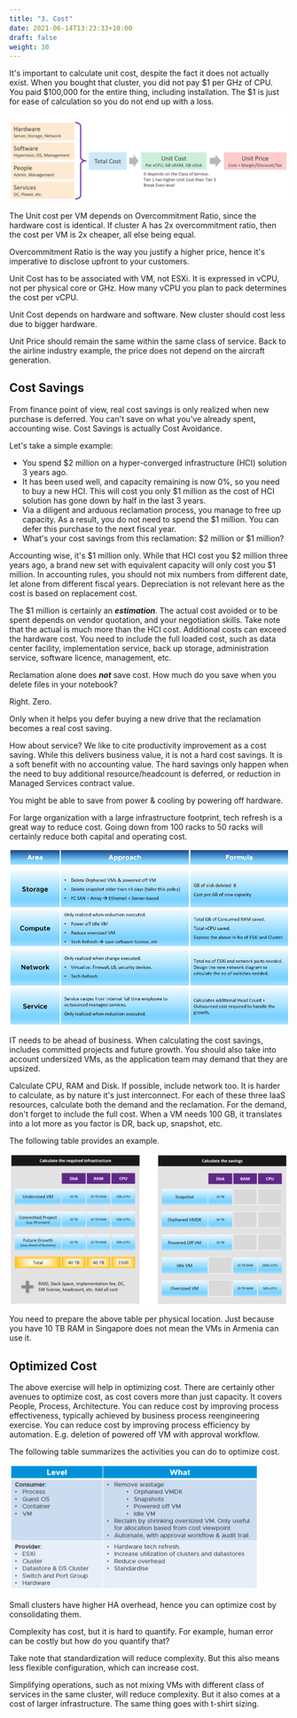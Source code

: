 ```yaml
---
title: "3. Cost"
date: 2021-06-14T13:23:33+10:00
draft: false
weight: 30
---
```


It's important to calculate unit cost, despite the fact it does not actually exist. When you bought that cluster, you did not pay $1 per GHz of CPU. You paid $100,000 for the entire thing, including installation. The $1 is just for ease of calculation so you do not end up with a loss.

![cost input and unit pricing](1.5.3-fig-1.png)

The Unit cost per VM depends on Overcommitment Ratio, since the hardware cost is identical. If cluster A has 2x overcommitment ratio, then the cost per VM is 2x cheaper, all else being equal.

Overcommitment Ratio is the way you justify a higher price, hence it's imperative to disclose upfront to your customers.

Unit Cost has to be associated with VM, not ESXi. It is expressed in vCPU, not per physical core or GHz. How many vCPU you plan to pack determines the cost per vCPU.

Unit Cost depends on hardware and software. New cluster should cost less due to bigger hardware.

Unit Price should remain the same within the same class of service. Back to the airline industry example, the price does not depend on the aircraft generation.

## Cost Savings

From finance point of view, real cost savings is only realized when new purchase is deferred. You can't save on what you've already spent, accounting wise. Cost Savings is actually Cost Avoidance.

Let's take a simple example:

- You spend $2 million on a hyper-converged infrastructure (HCI) solution 3 years ago.
- It has been used well, and capacity remaining is now 0%, so you need to buy a new HCI. This will cost you only $1 million as the cost of HCI solution has gone down by half in the last 3 years.
- Via a diligent and arduous reclamation process, you manage to free up capacity. As a result, you do not need to spend the $1 million. You can defer this purchase to the next fiscal year.
- What's your cost savings from this reclamation: $2 million or $1 million?

Accounting wise, it's $1 million only. While that HCI cost you $2 million three years ago, a brand new set with equivalent capacity will only cost you $1 million. In accounting rules, you should not mix numbers from different date, let alone from different fiscal years. Depreciation is not relevant here as the cost is based on replacement cost.

The $1 million is certainly an ***estimation***. The actual cost avoided or to be spent depends on vendor quotation, and your negotiation skills. Take note that the actual is much more than the HCI cost. Additional costs can exceed the hardware cost. You need to include the full loaded cost, such as data center facility, implementation service, back up storage, administration service, software licence, management, etc.

Reclamation alone does ***not*** save cost. How much do you save when you delete files in your notebook?

Right. Zero.

Only when it helps you defer buying a new drive that the reclamation becomes a real cost saving.

How about service? We like to cite productivity improvement as a cost saving. While this delivers business value, it is not a hard cost savings. It is a soft benefit with no accounting value. The hard savings only happen when the need to buy additional resource/headcount is deferred, or reduction in Managed Services contract value.

You might be able to save from power & cooling by powering off hardware.

For large organization with a large infrastructure footprint, tech refresh is a great way to reduce cost. Going down from 100 racks to 50 racks will certainly reduce both capital and operating cost.

![Cost saving formula's](1.5.3-fig-2.png)

IT needs to be ahead of business. When calculating the cost savings, includes committed projects and future growth. You should also take into account undersized VMs, as the application team may demand that they are upsized.

Calculate CPU, RAM and Disk. If possible, include network too. It is harder to calculate, as by nature it's just interconnect. For each of these three IaaS resources, calculate both the demand and the reclamation. For the demand, don't forget to include the full cost. When a VM needs 100 GB, it translates into a lot more as you factor is DR, back up, snapshot, etc.

The following table provides an example.

![required infra delta and savings](1.5.3-fig-3.png)

You need to prepare the above table per physical location. Just because you have 10 TB RAM in Singapore does not mean the VMs in Armenia can use it.

## Optimized Cost

The above exercise will help in optimizing cost. There are certainly other avenues to optimize cost, as cost covers more than just capacity. It covers People, Process, Architecture. You can reduce cost by improving process effectiveness, typically achieved by business process reengineering exercise. You can reduce cost by improving process efficiency by automation. E.g. deletion of powered off VM with approval workflow.

The following table summarizes the activities you can do to optimize cost.

![cost saving for consumer and provider](1.5.3-fig-4.png)

Small clusters have higher HA overhead, hence you can optimize cost by consolidating them.

Complexity has cost, but it is hard to quantify. For example, human error can be costly but how do you quantify that?

Take note that standardization will reduce complexity. But this also means less flexible configuration, which can increase cost.

Simplifying operations, such as not mixing VMs with different class of services in the same cluster, will reduce complexity. But it also comes at a cost of larger infrastructure. The same thing goes with t-shirt sizing.